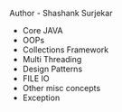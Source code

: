 Author - Shashank Surjekar

- Core JAVA
- OOPs
- Collections Framework
- Multi Threading
- Design Patterns
- FILE IO
- Other misc concepts
- Exception
